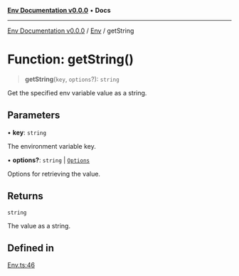 [**Env Documentation v0.0.0**](../../README.md) • **Docs**

***

[Env Documentation v0.0.0](../../modules.md) / [Env](../README.md) / getString

# Function: getString()

> **getString**(`key`, `options`?): `string`

Get the specified env variable value as a string.

## Parameters

• **key**: `string`

The environment variable key.

• **options?**: `string` \| [`Options`](../../declarations/interfaces/Options.md)

Options for retrieving the value.

## Returns

`string`

The value as a string.

## Defined in

[Env.ts:46](https://github.com/stonemjs/env/blob/6d8870e32e6f150443b9e0e2704e84c73ef41979/src/Env.ts#L46)

